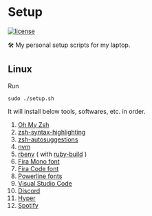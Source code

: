 # Setup
[![license](https://img.shields.io/github/license/gluons/setup.svg?style=flat-square)](./LICENSE)

🛠️ My personal setup scripts for my laptop.

## Linux

Run

```shell
sudo ./setup.sh
```

It will install below tools, softwares, etc. in order.

1. [Oh My Zsh](https://github.com/robbyrussell/oh-my-zsh)
2. [zsh-syntax-highlighting](https://github.com/zsh-users/zsh-syntax-highlighting)
3. [zsh-autosuggestions](https://github.com/zsh-users/zsh-autosuggestions)
4. [nvm](https://github.com/creationix/nvm)
5. [rbenv](https://github.com/rbenv/rbenv) ( with [ruby-build](https://github.com/rbenv/ruby-build) )
6. [Fira Mono font](https://github.com/mozilla/Fira)
7. [Fira Code font](https://github.com/tonsky/FiraCode)
8. [Powerline fonts](https://github.com/powerline/fonts)
9. [Visual Studio Code](https://code.visualstudio.com/)
10. [Discord](https://discordapp.com/)
11. [Hyper](https://hyper.is/)
12. [Spotify](https://www.spotify.com/)
